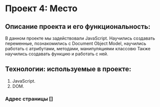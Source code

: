 # Проект 4: Место

 ## Описание проекта и его функциональность:
 В данном проекте мы задействовали JavaScript. Научились создавать переменные, познакомились с Document Object Model, научились работать с атрибутами, методами, манипуляциями классовю Также научились создавать функцию и работать с ней. 

## Технологии: используемые в проекте:
1. JavaScript.
2. DOM.

### Адрес страницы []
